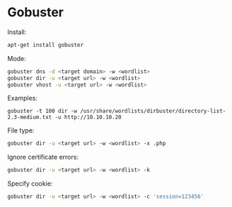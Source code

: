 # Gobuster



Install:

```bash
apt-get install gobuster
```

Mode:

```bash
gobuster dns -d <target domain> -w <wordlist>
gobuster dir -u <target url> -w <wordlist>
gobuster vhost -u <target url> -w <wordlist>
```

Examples:

```
gobuster -t 100 dir -w /usr/share/wordlists/dirbuster/directory-list-2.3-medium.txt -u http://10.10.10.20
```

File type:

```bash
gobuster dir -u <target url> -w <wordlist> -x .php
```

Ignore certificate errors:

```bash
gobuster dir -u <target url> -w <wordlist> -k
```

Specify cookie:

```bash
gobuster dir -u <target url> -w <wordlist> -c 'session=123456'
```
